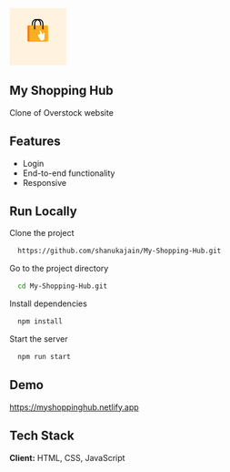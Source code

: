 
![Logo](https://github.com/shanukajain/My-Shopping-Hub/blob/main/image/log.png?raw=true)


## My Shopping Hub
Clone of Overstock website 



## Features

- Login
- End-to-end functionality
- Responsive


## Run Locally

Clone the project

```bash
  https://github.com/shanukajain/My-Shopping-Hub.git
```

Go to the project directory

```bash
  cd My-Shopping-Hub.git
```

Install dependencies

```bash
  npm install
```

Start the server

```bash
  npm run start
```


## Demo

https://myshoppinghub.netlify.app

## Tech Stack

**Client:** HTML, CSS, JavaScript
